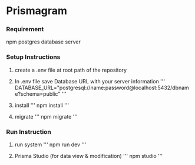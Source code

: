 # Prismagram

### Requirement

npm
postgres database server

### Setup Instructions

1. create a .env file at root path of the repository

2. In .env file save Database URL with your server information
   '''
   DATABASE_URL="postgresql://name:password@localhost:5432/dbname?schema=public"
   '''

3. install
   '''
   npm install
   '''

4. migrate
   '''
   npm migrate
   '''

### Run Instruction

1. run system
   '''
   npm run dev
   '''

2. Prisma Studio (for data view & modification)
   '''
   npm studio
   '''
